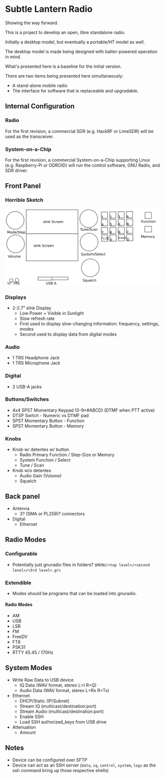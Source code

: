# Subtle Lantern Radio

Showing the way forward.

This is a project to develop an open, libre standalone radio. 

Initially a desktop model, but eventually a portable/HT model as well.

The desktop model is made being designed with batter-powered operation in
mind.

What's presented here is a baseline for the initial version.

There are two items being presented here simultaneously:

* A stand-alone mobile radio
* The interface for software that is replaceable and upgradable.


## Internal Configuration

### Radio

For the first revision, a commercial SDR (e.g. HackRF or LimeSDR) will be
used as the transceiver.

### System-on-a-Chip

For the first revision, a commercial System-on-a-Chip supporting Linux
(e.g. Raspberry-Pi or ODROID) will run the control software, GNU Radio, and 
SDR driver.

## Front Panel

### Horrible Sketch

![Horrible Sketch](./front-panel.png)

### Displays

* 2-2.7" eInk Display
  * Low Power + Visible in Sunlight
  * Slow refresh rate
  * First used to display slow-changing information: frequency, settings, modes
  * Second used to display data from digital modes

### Audio

* 1 TRS Headphone Jack
* 1 TRS Microphone Jack

### Digital

* 2 USB-A jacks

### Buttons/Switches

* 4x4 SPST Momentary Keypad (0-9\*#ABCD) (DTMF when PTT active)
* DTSP Switch - Numeric vs DTMF pad
* SPST Momentary Button - Function
* SPST Momentary Button - Memory

### Knobs

* Knob w/ detentes w/ button
  * Radio Primary Function / Step-Size or Memory
  * System Function / Select
  * Tune / Scan
* Knob w/o detentes
  * Audio Gain (Volume)
  * Squelch

## Back panel

* Antenna 
  * 3? (SMA or PL259)? connectors
* Digital
  * Ethernet

## Radio Modes

### Configurable

* Potentially just gnuradio files in folders? `$MENU/<top level>/<second level>/<3rd level>.grc`

### Extendible

* Modes should be programs that can be loaded into gnuradio.

#### Radio Modes

* AM
* USB
* LSB
* FM
* FreeDV
* FT8
* PSK31
* RTTY 45.45 / 170Hz

## System Modes

* Write Raw Data to USB device
  * IQ Data (WAV format, stereo L=I R=Q)
  * Audio Data (WAV format, stereo L=Rx R=Tx)
* Ethernet
  * DHCP/Static (IP/Subnet)
  * Stream IQ (multicast/destination:port)
  * Stream Audio (multicast/destination:port)
  * Enable SSH
  * Load SSH authorized\_keys from USB drive
* Attenuation
  * Amount

## Notes

* Device can be configured over SFTP
* Device can act as an SSH server (`data`, `iq`, `control`, `system`, `logs` as the ssh command bring up those respective shells)
